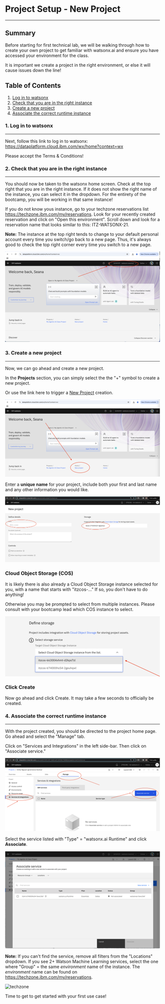 # Project Setup - New Project
---
## Summary
Before starting for first technical lab, we will be walking through how to create your own project to get familiar with watsonx.ai and ensure you have accessed your environment for the class. 

It is important we create a project in the right environment, or else it will cause issues down the line!

## Table of Contents

  1. [Log in to watsonx](#log-in-to-watsonx)
  2. [Check that you are in the right instance](#check-instance)
  3. [Create a new project](#new-project) 
  4. [Associate the correct runtime instance](#runtime-instance)

### 1. Log in to watsonx<a name="log-in-to-watsonx"></a>
---
Next, follow this link to log in to watsonx: https://dataplatform.cloud.ibm.com/wx/home?context=wx

Please accept the Terms & Conditions!

### 2. Check that you are in the right instance<a name="check-instance"></a>
---
You should now be taken to the watsonx home screen. Check at the top right that you are in the right instance. If it does not show the right name of the instance, you can select it in the dropdown. For the entirety of the bootcamp, you will be working in that same instance!

If you do not know yous instance, go to your techzone reservations list https://techzone.ibm.com/my/reservations. Look for your recently created reservation and click on "Open this environment". Scroll down and look for a reservation name that looks similar to this:  ITZ-WATSONX-21. 

**Note:** The instance at the top right tends to change to your default personal account every time you switch/go back to a new page. Thus, it's always good to check the top right corner every time you switch to a new page.

![check-right-instance](assets/check-right-instance.png)

### 3. Create a new project<a name="new-project"></a>
---
Now, we can go ahead and create a new project. 

In the **Projects** section, you can simply select the the "+" symbol to create a new project.
 
Or use the link here to trigger a [New Project](https://dataplatform.cloud.ibm.com/projects/new-project?context=wx) creation.

![create-new-project](assets/create-new-project.png)

Enter a **unique name** for your project, include both your first and last name and any other information you would like.

![unique-name](assets/unique-name.png)

### Cloud Object Storage (COS)
It is likely there is also already a Cloud Object Storage instance selected for you, with a name that starts with "itzcos-..." If so, you don't have to do anything! 

Otherwise you may be prompted to select from multiple instances. Please consult with your bootcamp lead which COS instance to select.

![select-instance](assets/select-instance.png)

### Click Create
Now go ahead and click Create. It may take a few seconds to officially be created.

### 4. Associate the correct runtime instance<a name="runtime-instance"></a>
---
With the project created, you should be directed to the project home page. Go ahead and select the "Manage" tab.

Click on "Services and Integrations" in the left side-bar. Then click on "Associate service."

![manage-tab](assets/manage-tab.png)

Select the service listed with "Type" = "watsonx.ai Runtime" and click **Associate**. 

![select-runtime-service](assets/select-runtime-service.png)

**Note:** If you can't find the service, remove all filters from the "Locations" dropdown. If you see 2+ Watson Machine Learning services, select the one where "Group" = the same *environment* name of the instance. The *environment* name can be found on https://techzone.ibm.com/my/reservations. 

![techzone](assets/techzone.png)


Time to get to get started with your first use case!
